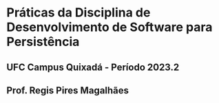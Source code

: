 # Práticas da Disciplina de Desenvolvimento de Software para Persistência
## UFC Campus Quixadá - Período 2023.2
## Prof. Regis Pires Magalhães


